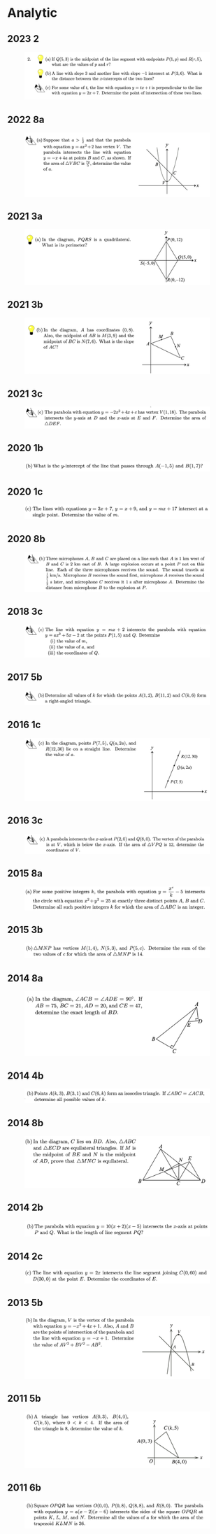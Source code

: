 # Analytic

## 2023 2

<figure><img src="../.gitbook/assets/截屏2023-06-16 下午4.48.15.png" alt=""><figcaption></figcaption></figure>

## 2022 8a

<figure><img src="../.gitbook/assets/截屏2022-11-18 上午10.21.41.png" alt=""><figcaption></figcaption></figure>

## 2021 3a

<figure><img src="../.gitbook/assets/截屏2022-11-18 上午10.35.27.png" alt=""><figcaption></figcaption></figure>

## 2021 3b

<figure><img src="../.gitbook/assets/截屏2022-11-18 上午10.36.11.png" alt=""><figcaption></figcaption></figure>

## 2021 3c

<figure><img src="../.gitbook/assets/截屏2022-11-18 上午10.36.19.png" alt=""><figcaption></figcaption></figure>

## 2020 1b

<figure><img src="../.gitbook/assets/截屏2022-11-18 上午11.13.04.png" alt=""><figcaption></figcaption></figure>

## 2020 1c

<figure><img src="../.gitbook/assets/截屏2022-11-18 上午11.13.13.png" alt=""><figcaption></figcaption></figure>

## 2020 8b

<figure><img src="../.gitbook/assets/截屏2022-11-18 上午11.29.45.png" alt=""><figcaption></figcaption></figure>

## 2018 3c

<figure><img src="../.gitbook/assets/截屏2022-11-21 下午8.07.09.png" alt=""><figcaption></figcaption></figure>

## 2017 5b

<figure><img src="../.gitbook/assets/截屏2022-11-21 下午8.38.10 (1).png" alt=""><figcaption></figcaption></figure>

## 2016 1c

<figure><img src="../.gitbook/assets/截屏2022-11-21 下午9.05.20.png" alt=""><figcaption></figcaption></figure>

## 2016 3c

<figure><img src="../.gitbook/assets/截屏2022-11-21 下午9.08.56.png" alt=""><figcaption></figcaption></figure>

## 2015 8a

<figure><img src="../.gitbook/assets/截屏2022-11-21 下午9.50.40.png" alt=""><figcaption></figcaption></figure>

## 2015 3b

<figure><img src="../.gitbook/assets/截屏2022-11-21 下午10.05.01.png" alt=""><figcaption></figcaption></figure>

## 2014 8a

<figure><img src="../.gitbook/assets/截屏2022-12-15 上午10.17.03 (1).png" alt=""><figcaption></figcaption></figure>

## 2014 4b

<figure><img src="../.gitbook/assets/截屏2022-12-15 下午1.13.37.png" alt=""><figcaption></figcaption></figure>

## 2014 8b

<figure><img src="../.gitbook/assets/截屏2022-12-15 上午10.17.11 (1).png" alt=""><figcaption></figcaption></figure>

## 2014 2b

<figure><img src="../.gitbook/assets/截屏2022-12-15 下午2.14.46.png" alt=""><figcaption></figcaption></figure>

## 2014 2c

<figure><img src="../.gitbook/assets/截屏2022-12-15 下午2.15.00.png" alt=""><figcaption></figcaption></figure>

## 2013 5b

<figure><img src="../.gitbook/assets/截屏2022-12-28 下午9.56.34.png" alt=""><figcaption></figcaption></figure>

## 2011 5b

<figure><img src="../.gitbook/assets/截屏2022-12-31 下午1.04.39.png" alt=""><figcaption></figcaption></figure>

## 2011 6b

<figure><img src="../.gitbook/assets/截屏2022-12-31 上午11.22.11.png" alt=""><figcaption></figcaption></figure>

